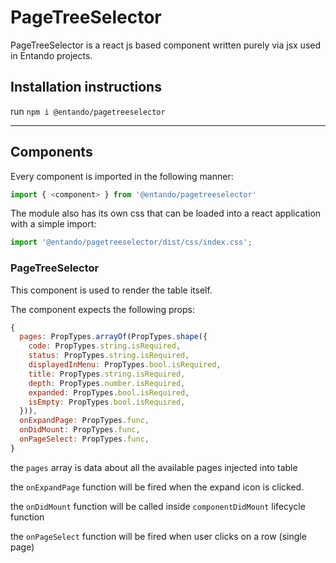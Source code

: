 # PageTreeSelector

PageTreeSelector is a react js based component written purely via jsx used in Entando projects.

## Installation instructions

run `npm i @entando/pagetreeselector`

---

## Components

Every component is imported in the following manner:

```js
import { <component> } from '@entando/pagetreeselector'
```

The module also has its own css that can be loaded into a react application with a simple import:

```js
import '@entando/pagetreeselector/dist/css/index.css';
```

### PageTreeSelector

This component is used to render the table itself.

The component expects the following props:

```js
{
  pages: PropTypes.arrayOf(PropTypes.shape({
    code: PropTypes.string.isRequired,
    status: PropTypes.string.isRequired,
    displayedInMenu: PropTypes.bool.isRequired,
    title: PropTypes.string.isRequired,
    depth: PropTypes.number.isRequired,
    expanded: PropTypes.bool.isRequired,
    isEmpty: PropTypes.bool.isRequired,
  })),
  onExpandPage: PropTypes.func,
  onDidMount: PropTypes.func,
  onPageSelect: PropTypes.func,
}
```

the `pages` array is data about all the available pages injected into table

the `onExpandPage` function will be fired when the expand icon is clicked.

the `onDidMount` function will be called inside `componentDidMount` lifecycle function

the `onPageSelect` function will be fired when user clicks on a row (single page)

